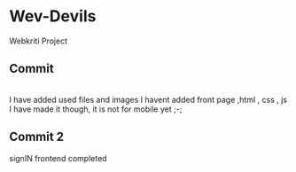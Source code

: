 # Wev-Devils
Webkriti Project
<br>
## Commit 
<br>
I have added used files and images
I havent added front page ,html , css , js
I have made it though, it is not  for mobile yet ;-;

## Commit 2
signIN frontend completed


